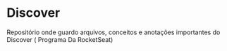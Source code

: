 # Discover
Repositório onde guardo arquivos, conceitos e anotações importantes do Discover ( Programa Da RocketSeat)
